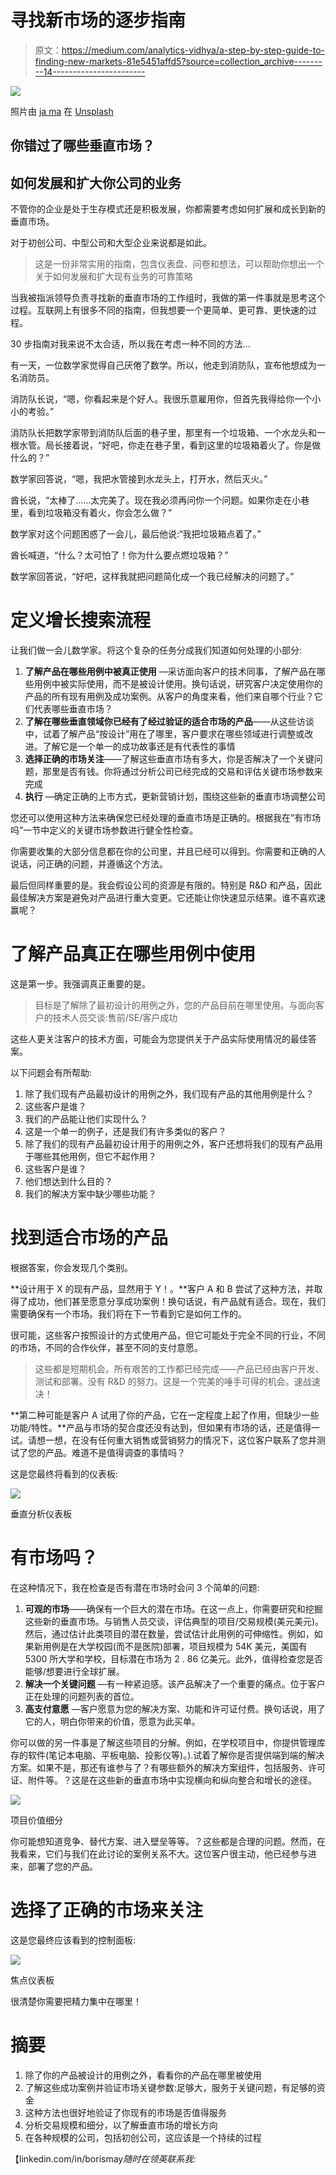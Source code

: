 # 寻找新市场的逐步指南

> 原文：<https://medium.com/analytics-vidhya/a-step-by-step-guide-to-finding-new-markets-81e5451affd5?source=collection_archive---------14----------------------->

![](img/ed0c371942ce92f0c3bb411937a0da8b.png)

照片由 [ja ma](https://unsplash.com/@ja_ma?utm_source=unsplash&utm_medium=referral&utm_content=creditCopyText) 在 [Unsplash](https://unsplash.com/s/photos/boqueria?utm_source=unsplash&utm_medium=referral&utm_content=creditCopyText)

## 你错过了哪些垂直市场？

## 如何发展和扩大你公司的业务

不管你的企业是处于生存模式还是积极发展，你都需要考虑如何扩展和成长到新的垂直市场。

对于初创公司、中型公司和大型企业来说都是如此。

> 这是一份非常实用的指南，包含仪表盘、问卷和想法，可以帮助你想出一个关于如何发展和扩大现有业务的可靠策略

当我被指派领导负责寻找新的垂直市场的工作组时，我做的第一件事就是思考这个过程。互联网上有很多不同的指南，但我想要一个更简单、更可靠、更快速的过程。

30 步指南对我来说不太合适，所以我在考虑一种不同的方法…

有一天，一位数学家觉得自己厌倦了数学。所以，他走到消防队，宣布他想成为一名消防员。

消防队长说，“嗯，你看起来是个好人。我很乐意雇用你，但首先我得给你一个小小的考验。”

消防队长把数学家带到消防队后面的巷子里，那里有一个垃圾箱、一个水龙头和一根水管。局长接着说，“好吧，你走在巷子里，看到这里的垃圾箱着火了。你是做什么的？”

数学家回答说，“嗯，我把水管接到水龙头上，打开水，然后灭火。”

酋长说，“太棒了……太完美了。现在我必须再问你一个问题。如果你走在小巷里，看到垃圾箱没有着火，你会怎么做？”

数学家对这个问题困惑了一会儿，最后他说:“我把垃圾箱点着了。”

酋长喊道，“什么？太可怕了！你为什么要点燃垃圾箱？”

数学家回答说，“好吧，这样我就把问题简化成一个我已经解决的问题了。”

# 定义增长搜索流程

让我们做一会儿数学家。将这个复杂的任务分成我们知道如何处理的小部分:

1.  **了解产品在哪些用例中被真正使用** —采访面向客户的技术同事，了解产品在哪些用例中被实际使用，而不是被设计使用。换句话说，研究客户决定使用你的产品的所有现有用例及成功案例。从客户的角度来看，他们来自哪个行业？它们代表哪些垂直市场？
2.  **了解在哪些垂直领域你已经有了经过验证的适合市场的产品**——从这些访谈中，试着了解产品“按设计”用在了哪里，客户要求在哪些领域进行调整或改进。了解它是一个单一的成功故事还是有代表性的事情
3.  **选择正确的市场关注**——了解这些垂直市场有多大，你是否解决了一个关键问题，那里是否有钱。你将通过分析公司已经完成的交易和评估关键市场参数来完成
4.  **执行** —确定正确的上市方式，更新营销计划，围绕这些新的垂直市场调整公司

您还可以使用这种方法来确保您已经处理的垂直市场是正确的。根据我在“有市场吗”一节中定义的关键市场参数进行健全性检查。

你需要收集的大部分信息都在你的公司里，并且已经可以得到。你需要和正确的人说话，问正确的问题，并遵循这个方法。

最后但同样重要的是。我会假设公司的资源是有限的。特别是 R&D 和产品，因此最佳解决方案是避免对产品进行重大变更。它还能让你快速显示结果。谁不喜欢速赢呢？

# **了解产品真正在哪些用例中使用**

这是第一步。我强调真正重要的是。

> 目标是了解除了最初设计的用例之外，您的产品目前在哪里使用。与面向客户的技术人员交谈:售前/SE/客户成功

这些人更关注客户的技术方面，可能会为您提供关于产品实际使用情况的最佳答案。

以下问题会有所帮助:

1.  除了我们现有产品最初设计的用例之外，我们现有产品的其他用例是什么？
2.  这些客户是谁？
3.  我们的产品能让他们实现什么？
4.  这是一个单一的例子，还是我们有许多类似的客户？
5.  除了我们的现有产品最初设计用于的用例之外，客户还想将我们的现有产品用于哪些其他用例，但它不起作用？
6.  这些客户是谁？
7.  他们想达到什么目的？
8.  我们的解决方案中缺少哪些功能？

# 找到适合市场的产品

根据答案，你会发现几个类别。

**设计用于 X 的现有产品，显然用于 Y！。**客户 A 和 B 尝试了这种方法，并取得了成功，他们甚至愿意分享成功案例！换句话说，有产品就有适合。现在，我们需要确保有一个市场。我们将在下一节看到它是如何工作的。

很可能，这些客户按照设计的方式使用产品，但它可能处于完全不同的行业，不同的市场，不同的合作伙伴，甚至不同的支付意愿。

> 这些都是短期机会。所有艰苦的工作都已经完成——产品已经由客户开发、测试和部署。没有 R&D 的努力。这是一个完美的唾手可得的机会。速战速决！

**第二种可能是客户 A 试用了你的产品，它在一定程度上起了作用，但缺少一些功能/特性。**产品与市场的契合度还没有达到，但如果有市场的话，还是值得一试。请想一想，在没有任何重大销售或营销努力的情况下，这位客户联系了您并测试了您的产品。难道不是值得调查的事情吗？

这是您最终将看到的仪表板:

![](img/a54b986c4524deca64e3e13b87b6192b.png)

垂直分析仪表板

# 有市场吗？

在这种情况下，我在检查是否有潜在市场时会问 3 个简单的问题:

1.  **可观的市场**——确保有一个巨大的潜在市场。在这一点上，你需要研究和挖掘这些新的垂直市场。与销售人员交谈，评估典型的项目/交易规模(美元美元)。然后，通过估计此类项目的潜在数量，尝试估计此用例的可伸缩性。例如，如果新用例是在大学校园(而不是医院)部署，项目规模为 54K 美元，美国有 5300 所大学和学校，目标潜在市场为 2 . 86 亿美元。此外，值得检查您是否能够/想要进行全球扩展。
2.  **解决一个关键问题** —有一种紧迫感。该产品解决了一个重要的痛点。位于客户正在处理的问题列表的首位。
3.  **高支付意愿** —客户愿意为您的解决方案、功能和许可证付费。换句话说，用了它的人，明白你带来的价值，愿意为此买单。

你可以做的另一件事是了解这些项目的分解。例如，在学校项目中，你提供管理库存的软件(笔记本电脑、平板电脑、投影仪等)。).试着了解你是否提供端到端的解决方案。如果不是，那还有谁参与了？有哪些额外的解决方案组件，包括服务、许可证、附件等。？这是在这些新的垂直市场中实现横向和纵向整合和增长的途径。

![](img/88ded9b9dc5e43e62bdb1ea220fa8785.png)

项目价值细分

你可能想知道竞争、替代方案、进入壁垒等等。？这些都是合理的问题。然而，在我看来，它们与我们在此讨论的案例关系不大。这位客户很主动，他已经参与进来，部署了您的产品。

# **选择了正确的市场来关注**

这是您最终应该看到的控制面板:

![](img/b8ff397fad26b9cdd878a3c20bce028d.png)

焦点仪表板

很清楚你需要把精力集中在哪里！

# 摘要

1.  除了你的产品被设计的用例之外，看看你的产品在哪里被使用
2.  了解这些成功案例并验证市场关键参数:足够大，服务于关键问题，有足够的资金
3.  这种方法也很好地验证了你现有的市场是否值得服务
4.  分析交易规模和细分，以了解垂直市场的增长方向
5.  在各种规模的公司，包括初创公司，这应该是一个持续的过程

【linkedin.com/in/borismay*随时在领英联系我:*[](https://www.linkedin.com/in/borismay)